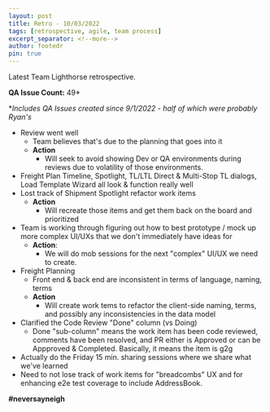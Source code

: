 ```yaml
---
layout: post
title: Retro - 10/03/2022
tags: [retrospective, agile, team process]
excerpt_separator: <!--more-->
author: footedr
pin: true
---
```


Latest Team Lighthorse retrospective.

__QA Issue Count:__ 49*

**Includes QA Issues created since 9/1/2022 - half of which were probably Ryan's*

<!--more-->

- Review went well
  - Team believes that's due to the planning that goes into it
  - **Action**
    - Will seek to avoid showing Dev or QA environments during reviews due to volatility of those environments.  
- Freight Plan Timeline, Spotlight, TL/LTL Direct & Multi-Stop TL dialogs, Load Template Wizard all look & function really well
- Lost track of Shipment Spotlight refactor work items
  - **Action**
    - Will recreate those items and get them back on the board and prioritized
- Team is working through figuring out how to best prototype / mock up more complex UI/UXs that we don't immediately have ideas for
	- **Action**:
		- We will do mob sessions for the next "complex" UI/UX we need to create.
- Freight Planning
  - Front end & back end are inconsistent in terms of language, naming, terms
  - **Action**
    - Will create work tems to refactor the client-side naming, terms, and possibly any inconsistencies in the data model
- Clarified the Code Review "Done" column (vs Doing)
  - Done "sub-column" means the work item has been code reviewed, comments have been resolved, and PR either is Approved or can be Appproved & Completed. Basically, it means the item is g2g
- Actually do the Friday 15 min. sharing sessions where we share what we've learned
- Need to not lose track of work items for "breadcombs" UX and for enhancing e2e test coverage to include AddressBook.

**#neversayneigh**